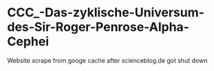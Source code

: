 # CCC_-Das-zyklische-Universum-des-Sir-Roger-Penrose-Alpha-Cephei
Website scrape from googe cache after scienceblog.de got shut down

